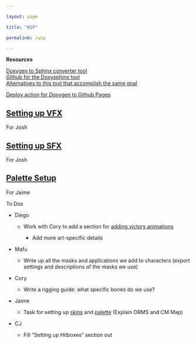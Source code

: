 ```yaml
---

layout: page

title: "WIP"

permalink: /wip

---
```




**Resources**

[Doxygen to Sphinx converter tool](https://boschglobal.github.io/doxysphinx/)  
[Github for the Doxysphinx tool](https://github.com/boschglobal/doxysphinx)  
[Alternatives to this tool that accomplish the same goal](https://github.com/boschglobal/doxysphinx/blob/main/docs/alternatives.md)

[Deploy action for Doxygen to Github Pages](https://github.com/marketplace/actions/doxygen-github-pages-deploy-action)



## [**Setting up VFX**](?tab=t.dwob6s4m0lwu#heading=h.agcdbk1e78ud)

For Josh

## [**Setting up SFX**](?tab=t.dwob6s4m0lwu#heading=h.g8lhpv2vqp1e)

For Josh

## [**Palette Setup**](?tab=t.5qbiubs8che7#heading=h.q020jog1bjnm)

For Jaime

To Dos

* Diego

  * Work with Cory to add a section for [adding victory animations](?tab=t.dwob6s4m0lwu#heading=h.xhlr74z4rp1x)

    * Add more art-specific details

* Mafu

  * Write up all the masks and applications we add to characters (export settings and descriptions of the masks we use)

* Cory

  * Write a rigging guide: what specific bones do we use?

* Jaime

  * Task for setting up [skins](?tab=t.0#heading=h.g8lhpv2vqp1e) and [palette](?tab=t.0#heading=h.q020jog1bjnm) (Explain ORMS and CM Map)

* CJ

  * Fill “Setting up Hitboxes” section out
